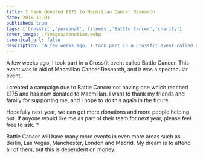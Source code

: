 ```yaml
---
title: I have donated £175 to Macmillan Cancer Research
date: 2018-11-01
published: true
tags: ['Crossfit','personal','fitness','Battle Cancer','charity']
cover_image: ./images/donation.webp
canonical_url: false
description: "A few weeks ago, I took part in a Crossfit event called Battle Cancer. This event was in aid of Macmillan Cancer Research, and it was a spectacular event."
---
```


A few weeks ago, I took part in a Crossfit event called Battle Cancer. This event was in aid of Macmillan Cancer Research, and it was a spectacular event.

I created a campaign due to Battle Cancer not having one which reached £175 and has now donated to Macmillan. I want to thank my friends and family for supporting me, and I hope to do this again in the future.

Hopefully next year, we can get more donations and more people helping out. If anyone would like me as part of their team for next year, please feel free to ask. ?

Battle Cancer will have many more events in even more areas such as... Berlin, Las Vegas, Manchester, London and Madrid. My dream is to attend all of them, but this is dependent on money.
